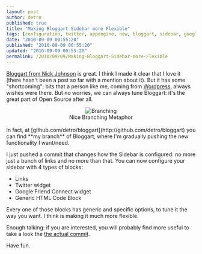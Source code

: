 ```yaml
---
layout: post
author: detro
published: true
title: "Making Bloggart Sidebar more Flexible"
tags: [configuration, twitter, appengine, new, bloggart, sidebar, google friends connect, block]
date: "2010-09-09 00:55:20"
published: "2010-09-09 00:55:20"
updated: "2010-09-09 00:55:20"
permalink: /2010/09/09/Making-Bloggart-Sidebar-more-Flexible
---
```


[Bloggart from Nick Johnson](http://github.com/Arachnid/bloggart) is great. I think I made it clear that I love it (there hasn't been a post so far with a mention about it). But it has some "shortcoming": bits that a person like me, coming from [Wordpress](http://www.wordpress.org), always wishes were there. But no worries, we can always tune Bloggart: it's the great part of Open Source after all.

<div style="text-align: center; ">
<img src="http://farm4.static.flickr.com/3464/3263818786_961f7b7ae4.jpg" alt="Branching" align="center" />
<br />
Nice Branching Metaphor
</div>
<br />
In fact, at [github.com/detro/bloggart](http://github.com/detro/bloggart) you can find **my branch** of Bloggart, where I'm gradually pushing the new functionality I want/need.

I just pushed a commit that changes how the Sidebar is configured: no more just a bunch of links and no more than that. You can now configure your sidebar with 4 types of blocks:

* Links
* Twitter widget
* Google Friend Connect widget
* Generic HTML Code Block

Every one of those blocks has generic and specific options, to tune it the way you want. I think is making it much more flexible.

Enough talking: if you are interested, you will probably find more useful to take a look the [the actual commit](http://github.com/detro/bloggart/commit/5e59541483d7732f31aa505f849e3965b64b156d).

Have fun.
